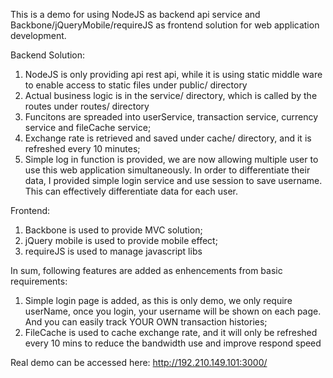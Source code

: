 This is a demo for using NodeJS as backend api service and Backbone/jQueryMobile/requireJS as frontend solution for web application development.

Backend Solution:
1. NodeJS is only providing api rest api, while it is using static middle ware to enable access to static files under public/ directory
2. Actual business logic is in the service/ directory, which is called by the routes under routes/ directory
3. Funcitons are spreaded into userService, transaction service, currency service and fileCache service;
4. Exchange rate is retrieved and saved under cache/ directory, and it is refreshed every 10 minutes;
5. Simple log in function is provided, we are now allowing multiple user to use this web application simultaneously. In order to differentiate their data, I provided simple login service and use session to save username. This can effectively differentiate data for each user.

Frontend:
1. Backbone is used to provide MVC solution;
2. jQuery mobile is used to provide mobile effect;
3. requireJS is used to manage javascript libs

In sum, following features are added as enhencements from basic requirements:
1. Simple login page is added, as this is only demo, we only require userName, once you login, your username will be shown on each page. And you can easily track YOUR OWN transaction histories;
2. FileCache is used to cache exchange rate, and it will only be refreshed every 10 mins to reduce the bandwidth use and improve respond speed


Real demo can be accessed here:
http://192.210.149.101:3000/